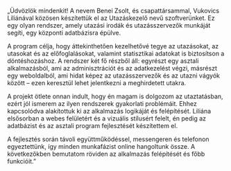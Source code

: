„Üdvözlök mindenkit!
A nevem Benei Zsolt, és csapattársammal, Vukovics Liliánával közösen készítettük el az Utazáskezelő nevű szoftverünket.
Ez egy olyan rendszer, amely utazási irodák és utazásszervezők munkáját segíti, egy központi adatbázisra épülve.

A program célja, hogy áttekinthetően kezelhetővé tegye az utazásokat, az utasokat és az előfoglalásokat, valamint statisztikai adatokat is biztosítson a döntéshozáshoz.
A rendszer két fő részből áll:
egyrészt egy asztali alkalmazásból, ami az adminisztrációt és az adatkezelést végzi,
másrészt egy weboldalból, ami hidat képez az utazásszervezők és az utazni vágyók között – ezen keresztül lehet jelentkezni a meghirdetett utakra.

A projekt ötlete onnan indult, hogy én magam is dolgozom az utaztatásban, ezért jól ismerem az ilyen rendszerek gyakorlati problémáit.
Ehhez kapcsolódva alakítottuk ki az alkalmazás logikáját és felépítését.
Liliána elsősorban a webes felületért és a vizuális stílusért felelt,
én pedig az adatbázist és az asztali program fejlesztését készítettem el.

A fejlesztés során távoli együttműködéssel, messengeren és telefonon egyeztettünk, így minden munkafázist online hangoltunk össze.
A következőkben bemutatom röviden az alkalmazás felépítését és főbb funkcióit.”
